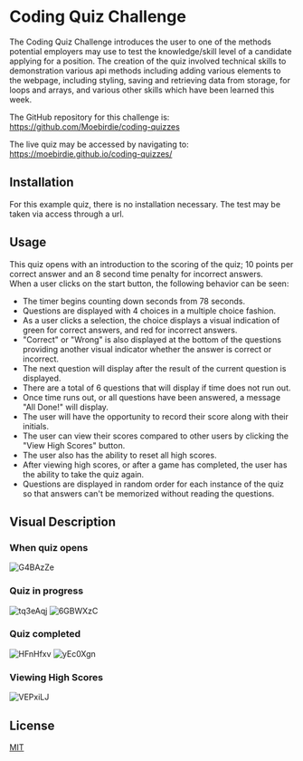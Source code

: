 # Coding Quiz Challenge

The Coding Quiz Challenge introduces the user to one of the methods potential employers may use to test the knowledge/skill level of a candidate applying for a position.  The creation of the quiz involved technical skills to demonstration various api methods including adding various elements to the webpage, including styling, saving and retrieving data from storage, for loops and arrays, and various other skills which have been learned this week. 

The GitHub repository for this challenge is: https://github.com/Moebirdie/coding-quizzes

The live quiz may be accessed by navigating to: https://moebirdie.github.io/coding-quizzes/


## Installation
For this example quiz, there is no installation necessary.  The test may be taken via access through a url.


## Usage
This quiz opens with an introduction to the scoring of the quiz; 10 points per correct answer and an 8 second time penalty for incorrect answers.  
When a user clicks on the start button, the following behavior can be seen:
- The timer begins counting down seconds from 78 seconds.  
- Questions are displayed with 4 choices in a multiple choice fashion.  
- As a user clicks a selection, the choice displays a visual indication of green for correct answers, and red for incorrect answers. 
- "Correct" or "Wrong" is also displayed at the bottom of the questions providing another visual indicator whether the answer is correct or incorrect.
- The next question will display after the result of the current question is displayed.
- There are a total of 6 questions that will display if time does not run out.
- Once time runs out, or all questions have been answered, a message "All Done!" will display.
- The user will have the opportunity to record their score along with their initials.
- The user can view their scores compared to other users by clicking the "View High Scores" button.
- The user also has the ability to reset all high scores.
- After viewing high scores, or after a game has completed, the user has the ability to take the quiz again.
- Questions are displayed in random order for each instance of the quiz so that answers can't be memorized without reading the questions. 


## Visual Description

### When quiz opens
![G4BAzZe](https://github.com/Moebirdie/coding-quizzes/assets/93432701/c8d644ed-a0b9-40f1-8fcf-60b573df306d)


### Quiz in progress
![tq3eAqj](https://github.com/Moebirdie/coding-quizzes/assets/93432701/058aeb72-a5d5-4586-87b4-62692677954e)
![6GBWXzC](https://github.com/Moebirdie/coding-quizzes/assets/93432701/8cc13663-a677-4720-89bb-5319ad601acf)


### Quiz completed
![HFnHfxv](https://github.com/Moebirdie/coding-quizzes/assets/93432701/69a229b5-97a8-420c-b184-0337187001bc)
![yEc0Xgn](https://github.com/Moebirdie/coding-quizzes/assets/93432701/4a1b1072-e415-4608-a595-07236cb98de6)


### Viewing High Scores
![VEPxiLJ](https://github.com/Moebirdie/coding-quizzes/assets/93432701/49b107e5-9493-435f-8f0b-8402a89aeb9e)



## License
[MIT](https://choosealicense.com/licenses/mit/)
